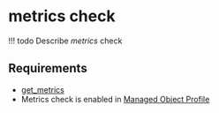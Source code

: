# metrics check

<!-- prettier-ignore -->
!!! todo
    Describe *metrics* check

## Requirements

* [get_metrics](../../../dev/scripts/get_metrics.md)
* Metrics check is enabled in [Managed Object Profile](../../../reference/concepts/managed-object-profile/index.md)

